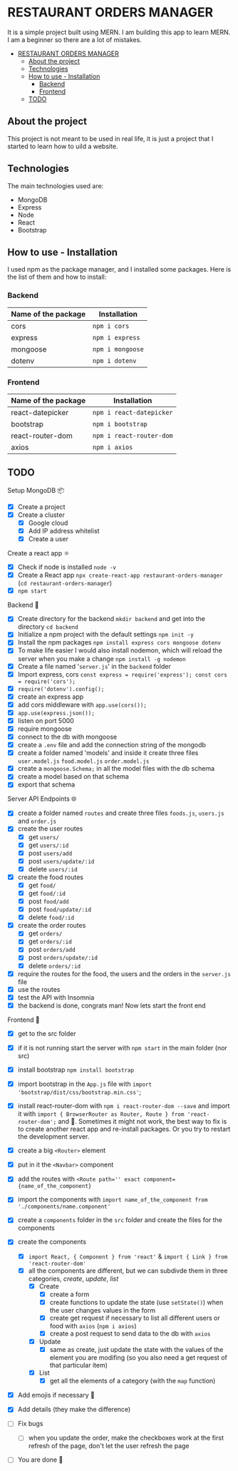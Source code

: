 # RESTAURANT ORDERS MANAGER

It is a simple project built using MERN. I am building this app to learn MERN.  
I am a beginner so there are a lot of mistakes.

- [RESTAURANT ORDERS MANAGER](#restaurant-orders-manager)
  - [About the project](#about-the-project)
  - [Technologies](#technologies)
  - [How to use - Installation](#how-to-use---installation)
    - [Backend](#backend)
    - [Frontend](#frontend)
  - [TODO](#todo)


## About the project
This project is not meant to be used in real life, it is just a project that I started to learn how to uild a website.  

## Technologies
The main technologies used are:
- MongoDB
- Express
- Node
- React
- Bootstrap

## How to use - Installation
I used npm as the package manager, and I installed some packages. Here is the list of them and how to install:
### Backend
|Name of the package|Installation|
|-------------------|------------|
|cors|```npm i cors```|
|express| ```npm i express```|
|mongoose|```npm i mongoose```|
|dotenv|```npm i dotenv```|

### Frontend
|Name of the package|Installation|
|-------------------|------------|
|react-datepicker|```npm i react-datepicker```|
|bootstrap| ```npm i bootstrap```|
|react-router-dom|```npm i react-router-dom```|
|axios|```npm i axios```|

## TODO
Setup MongoDB 📦
- [x] Create a project
- [x] Create a cluster
  - [x] Google cloud
  - [x] Add IP address whitelist
  - [x] Create a user  
  
Create a react app ⚛
- [x] Check if node is installed ```node -v```
- [x] Create a React app ```npx create-react-app restaurant-orders-manager``` (```cd restaurant-orders-manager```)
- [x] ```npm start```
  
Backend 🧮
- [x] Create directory for the backend ```mkdir backend``` and get into the directory ```cd backend```
- [x] Initialize a npm project with the default settings ```npm init -y```
- [x] Install the npm packages ```npm install express cors mongoose dotenv```
- [x] To make life easier I would also install nodemon, which will reload the server when you make a change ```npm install -g nodemon```
- [x] Create a file named '```server.js```' in the ```backend``` folder
- [x] Import express, cors ```const express = require('express'); const cors = require('cors');```
- [x] ```require('dotenv').config();```
- [x] create an express app
- [x] add cors middleware with ```app.use(cors());```
- [x] ```app.use(express.json());```
- [x] listen on port 5000
- [x] require mongoose
- [x] connect to the db with mongoose
- [x] create a ```.env``` file and add the connection string of the mongodb
- [x] create a folder named 'models' and inside it create three files ```user.model.js``` ```food.model.js``` ```order.model.js```
- [x] create a ```mongoose.Schema;``` in all the model files with the db schema
- [x] create a model based on that schema
- [x] export that schema

Server API Endpoints 🌐
- [x] create a folder named ```routes``` and create three files ```foods.js```, ```users.js``` and ```order.js```
- [x] create the user routes
  - [x] get ```users/```
  - [x] get ```users/:id```
  - [x] post ```users/add```
  - [x] post ```users/update/:id```
  - [x] delete ```users/:id```
- [x] create the food routes
  - [x] get ```food/```
  - [x] get ```food/:id```
  - [x] post ```food/add```
  - [x] post ```food/update/:id```
  - [x] delete ```food/:id```
- [x] create the order routes
  - [x] get ```orders/```
  - [x] get ```orders/:id```
  - [x] post ```orders/add```
  - [x] post ```orders/update/:id```
  - [x] delete ```orders/:id```
- [x] require the routes for the food, the users and the orders in the ```server.js``` file
- [x] use the routes
- [x] test the API with Insomnia
- [x] the backend is done, congrats man! Now lets start the front end
  
Frontend 🎁
- [x] get to the src folder 
- [x] if it is not running start the server with ```npm start``` in the main folder (nor src)
- [x] install bootstrap ```npm install bootstrap``` 
- [x] import bootstrap in the ```App.js``` file with ```import 'bootstrap/dist/css/bootstrap.min.css'```;
- [x] install react-router-dom with ```npm i react-router-dom --save``` and import it with ```import { BrowserRouter as Router, Route } from 'react-router-dom';``` and 🤞. Sometimes it might not work, the best way to fix is to create another react app and re-install packages. Or you try to restart the development server.
- [x] create a big ```<Router>``` element 
- [x] put in it the ```<Navbar>``` component
- [x] add the routes with ```<Route path='' exact component={name_of_the_component}```
- [x] import the components with ```import name_of_the_component from './components/name.component'```
- [x] create a ```components``` folder in the ```src``` folder and create the files for the components
- [x] create the components
  - [x] ```import React, { Component } from 'react'``` & ```import { Link } from 'react-router-dom'```
  - [x] all the components are different, but we can subdivde them in three categories, *create*, *update*, *list*
    - [x] Create 
      - [x] create a form
      - [x] create functions to update the state (use ```setState()```) when the user changes values in the form
      - [x] create get request if necessary to list all different users or food with ```axios``` (```npm i axios```)
      - [x] create a post request to send data to the db with ```axios``` 
    - [x] Update
      - [x] same as create, just update the state with the values of the element you are modifing (so you also need a get request of that particular item)
    - [x] List
      - [x] get all the elements of a category (with the ```map``` function)
- [x] Add emojis if necessary 🙈 
- [x] Add details (they make the difference)
- [ ] Fix bugs
  - [ ] when you update the order, make the checkboxes work at the first refresh of the page, don't let the user refresh the page
- [ ] You are done 🎉





